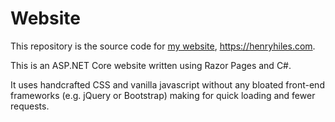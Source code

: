 # Website
This repository is the source code for [my website](https://henryhiles.com "My Website"), https://henryhiles.com.

This is an ASP.NET Core website written using Razor Pages and C#. 

It uses handcrafted CSS and vanilla javascript without any bloated front-end frameworks (e.g. jQuery or Bootstrap) making for quick loading and fewer requests. 
